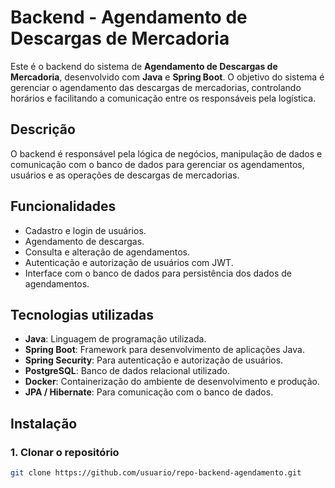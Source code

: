 # Backend - Agendamento de Descargas de Mercadoria

Este é o backend do sistema de **Agendamento de Descargas de Mercadoria**, desenvolvido com **Java** e **Spring Boot**. O objetivo do sistema é gerenciar o agendamento das descargas de mercadorias, controlando horários e facilitando a comunicação entre os responsáveis pela logística.

## Descrição

O backend é responsável pela lógica de negócios, manipulação de dados e comunicação com o banco de dados para gerenciar os agendamentos, usuários e as operações de descargas de mercadorias.

## Funcionalidades

- Cadastro e login de usuários.
- Agendamento de descargas.
- Consulta e alteração de agendamentos.
- Autenticação e autorização de usuários com JWT.
- Interface com o banco de dados para persistência dos dados de agendamentos.

## Tecnologias utilizadas

- **Java**: Linguagem de programação utilizada.
- **Spring Boot**: Framework para desenvolvimento de aplicações Java.
- **Spring Security**: Para autenticação e autorização de usuários.
- **PostgreSQL**: Banco de dados relacional utilizado.
- **Docker**: Containerização do ambiente de desenvolvimento e produção.
- **JPA / Hibernate**: Para comunicação com o banco de dados.

## Instalação

### 1. Clonar o repositório

```bash
git clone https://github.com/usuario/repo-backend-agendamento.git
